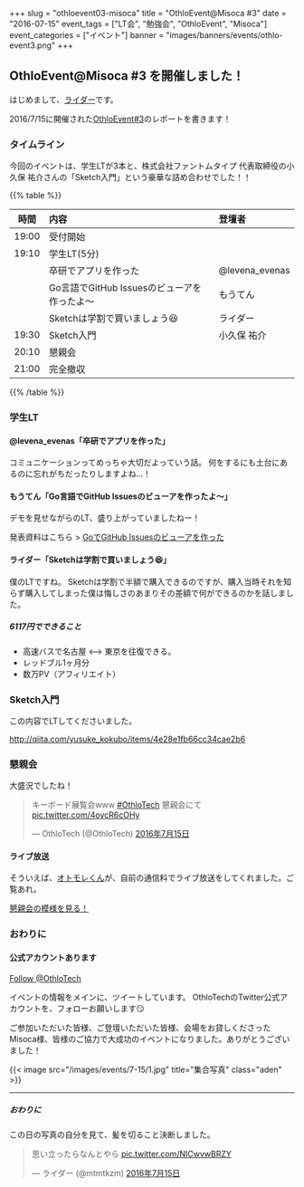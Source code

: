 +++
slug = "othloevent03-misoca"
title = "OthloEvent@Misoca #3"
date = "2016-07-15"
event_tags = ["LT会", "勉強会", "OthloEvent", "Misoca"]
event_categories = ["イベント"]
banner = "images/banners/events/othlo-event3.png"
+++

## OthloEvent@Misoca #3 を開催しました！

はじめまして、[ライダー](https://twitter.com/mtmtkzm)です。

2016/7/15に開催された[OthloEvent#3](http://othlotech.connpass.com/event/34943/)のレポートを書きます！


### タイムライン

今回のイベントは、学生LTが3本と、株式会社ファントムタイプ 代表取締役の小久保 祐介さんの「Sketch入門」という豪華な詰め合わせでした！！

{{% table %}}

|時間|内容|登壇者|
|:-----:|:-----|:-----|
|19:00|受付開始||
|19:10|学生LT(5分)||
||卒研でアプリを作った|@levena_evenas|
||Go言語でGitHub Issuesのビューアを作ったよ〜|もうてん|
||Sketchは学割で買いましょう😆|ライダー|
|19:30|Sketch入門|小久保 祐介|
|20:10|懇親会||
|21:00|完全撤収||

{{% /table %}}

### 学生LT

#### @levena_evenas「卒研でアプリを作った」

コミュニケーションってめっちゃ大切だよっていう話。
何をするにも土台にあるのに忘れがちだったりしますよね...！

#### もうてん「Go言語でGitHub Issuesのビューアを作ったよ〜」

デモを見せながらのLT、盛り上がっていましたねー！

発表資料はこちら > [GoでGitHub Issuesのビューアを作った](http://qiita.com/moutend/items/2365c51d9de35596ee1d)

#### ライダー「Sketchは学割で買いましょう😆」
僕のLTですね。
Sketchは学割で半額で購入できるのですが、購入当時それを知らず購入してしまった僕は悔しさのあまりその差額で何ができるのかを話しました。

##### 6117円でできること
- 高速バスで名古屋 <--> 東京を往復できる。
- レッドブル1ヶ月分
- 数万PV（アフィリエイト）


### Sketch入門
この内容でLTしてくださいました。

http://qiita.com/yusuke_kokubo/items/4e28e1fb66cc34cae2b6

### 懇親会
大盛況でしたね！

<blockquote class="twitter-tweet" data-lang="ja"><p lang="ja" dir="ltr">キーボード展覧会www <a href="https://twitter.com/hashtag/OthloTech?src=hash">#OthloTech</a> 懇親会にて <a href="https://t.co/4oycR6cOHy">pic.twitter.com/4oycR6cOHy</a></p>&mdash; OthloTech (@OthloTech) <a href="https://twitter.com/OthloTech/status/753931014695714816">2016年7月15日</a></blockquote>
<script async src="//platform.twitter.com/widgets.js" charset="utf-8"></script>


#### ライブ放送

そういえば、[オトモレくん](https://twitter.com/otomore01)が、自前の通信料でライブ放送をしてくれました。ご覧あれ。

[懇親会の模様を見る！](https://www.periscope.tv/w/1mnxekMMzMRGX)

### おわりに

#### 公式アカウントあります

<a href="https://twitter.com/OthloTech" class="twitter-follow-button" data-show-count="true">Follow @OthloTech</a><script async src="//platform.twitter.com/widgets.js" charset="utf-8"></script>

イベントの情報をメインに、ツイートしています。
OthloTechのTwitter公式アカウントを、フォローお願いします😏


ご参加いただいた皆様、ご登壇いただいた皆様、会場をお貸しくださったMisoca様、皆様のご協力で大成功のイベントになりました。ありがとうございました！

{{< image src="/images/events/7-15/1.jpg" title="集合写真" class="aden" >}}

----

##### おわりに
この日の写真の自分を見て、髪を切ること決断しました。

<blockquote class="twitter-tweet" data-lang="ja"><p lang="ja" dir="ltr">思い立ったらなんとやら <a href="https://t.co/NICwvwBRZY">pic.twitter.com/NICwvwBRZY</a></p>&mdash; ライダー (@mtmtkzm) <a href="https://twitter.com/mtmtkzm/status/753983890612596736">2016年7月15日</a></blockquote>
<script async src="//platform.twitter.com/widgets.js" charset="utf-8"></script>

